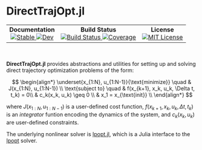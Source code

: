 # DirectTrajOpt.jl


<!--```@raw html-->
<!-- <div align="center">
  <a href="https://github.com/harmoniqs/Piccolo.jl">
    <img src="assets/logo.svg" alt="Piccolo.jl" width="25%"/>
  </a>
</div> -->

<div align="center">
  <table>
    <tr>
      <td align="center">
        <b>Documentation</b>
        <br>
        <a href="https://docs.harmoniqs.co/DirectTrajOpt/dev/">
          <img src="https://img.shields.io/badge/docs-stable-blue.svg" alt="Stable"/>
        </a>
        <a href="https://docs.harmoniqs.co/DirectTrajOpt/dev/">
          <img src="https://img.shields.io/badge/docs-dev-blue.svg" alt="Dev"/>
        </a>
      </td>
      <td align="center">
        <b>Build Status</b>
        <br>
        <a href="https://github.com/harmoniqs/DirectTrajOpt.jl/actions/workflows/CI.yml?query=branch%3Amain">
          <img src="https://github.com/harmoniqs/DirectTrajOpt.jl/actions/workflows/CI.yml/badge.svg?branch=main" alt="Build Status"/>
        </a>
        <a href="https://codecov.io/gh/harmoniqs/DirectTrajOpt.jl">
          <img src="https://codecov.io/gh/harmoniqs/DirectTrajOpt.jl/branch/main/graph/badge.svg" alt="Coverage"/>
        </a>
      </td>
      <td align="center">
        <b>License</b>
        <br>
        <a href="https://opensource.org/licenses/MIT">
          <img src="https://img.shields.io/badge/License-MIT-yellow.svg" alt="MIT License"/>
        </a>
    </tr>
  </table>
</div>

<div align="center">
<br>
</div>
<!--```-->

**DirectTrajOpt.jl** provides abstractions and utilities for setting up and solving direct trajectory optimization problems of the form:

$$
\begin{align*}
\underset{x_{1:N}, u_{1:N-1}}{\text{minimize}} \quad & J(x_{1:N}, u_{1:N-1}) \\
\text{subject to} \quad & f(x_{k+1}, x_k, u_k, \Delta t, t_k) = 0\\
& c_k(x_k, u_k) \geq 0 \\
& x_1 = x_{\text{init}} \\
\end{align*}
$$

where $J(x_{1:N}, u_{1:N-1})$ is a user-defined cost function, $f(x_{k+1}, x_k, u_k, \Delta t, t_k)$ is an *integrator* funtion encoding the dynamics of the system, and $c_k(x_k, u_k)$ are user-defined constraints.

The underlying nonlinear solver is [Ipopt.jl](https://github.com/jump-dev/Ipopt.jl), which is a Julia interface to the [Ipopt](https://coin-or.github.io/Ipopt/) solver. 
